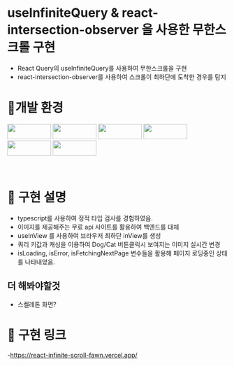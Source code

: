 # useInfiniteQuery & react-intersection-observer 을 사용한 무한스크롤 구현

- React Query의 useInfiniteQuery를 사용하여 무한스크롤을 구현
- react-intersection-observer를 사용하여 스크롤이 최하단에 도착한 경우를 탐지

# 🔐개발 환경

<div>

<img src="https://img.shields.io/badge/React-61DAFB?style=flat-square&logo=React&logoColor=white"
 width="100px" 
 height="35px"/>
<img src="https://img.shields.io/badge/typescript-3178C6?style=flat-square&logo=typescript&logoColor=white"
 width="100px" 
 height="35px"/>
<img src="https://img.shields.io/badge/reactquery-FF4154?style=flat-square&logo=reactquery&logoColor=white"
 width="100px" 
 height="35px"/>
<img src="https://img.shields.io/badge/GitHub-181717?style=flat-square&logo=GitHub&logoColor=white"
 width="100px"
 height="35px"/>
<img src="https://img.shields.io/badge/Vercel-000000?style=flat-square&logo=Vercel&logoColor=white"
width="100px"
height="35px"/>
<img src="https://img.shields.io/badge/Yarn-2C8EBB?style=flat-square&logo=Yarn&logoColor=white"
width="100px"
height="35px"/>

<div>
<Br>

# :apple: 구현 설명

- typescript를 사용하여 정적 타입 검사를 경험하였음.
- 이미지를 제공해주는 무료 api 사이트를 활용하여 백엔드를 대체
- useInView 를 사용하여 브라우저 최하단 inView를 생성
- 쿼리 키값과 캐싱을 이용하여 Dog/Cat 버튼클릭시 보여지는 이미지 실시간 변경
- isLoading, isError, isFetchingNextPage 변수들을 활용해 페이지 로딩중인 상태를 나타내었음.

## 더 해봐야할것

- 스켈레톤 화면?

# 🐐 구현 링크

-https://react-infinite-scroll-fawn.vercel.app/
